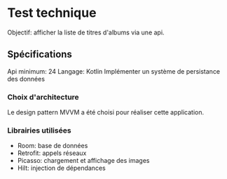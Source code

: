 # Test technique

Objectif: afficher la liste de titres d'albums via une api.

## Spécifications

Api minimum: 24
Langage: Kotlin
Implémenter un système de persistance des données

### Choix d'architecture

Le design pattern MVVM a été choisi pour réaliser cette application.

### Librairies utilisées

- Room: base de données
- Retrofit: appels réseaux
- Picasso: chargement et affichage des images
- Hilt: injection de dépendances
